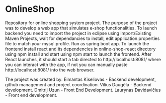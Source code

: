 # OnlineShop
Repository for online shopping system project.
The purpose of the project was to develop a web app that simulates e-shop functionalities.
To launch backend you need to import the project in eclipse using import/Existing Maven Projects, wait for dependancies to install, edit application.properties file to match your mysql profile.
Run as spring boot app.
To launch the frontend  install react and its dependencies in  online-shop-react directory using npm install and start using npm start to launch the frontend.
After React launches, it should start a tab directed to http://localhost:8081/ where you can interact with the app, if not you can manually paste http://localhost:8081/ into the web browser.

The project was created by:
Eimantas Kiseliovas - Backend development, github management and project coordination.
Vilius Daugėla - Backend development.
Dmitrij Uzun - Front End Development.
Laurynas Davidavičius - Front end development.


